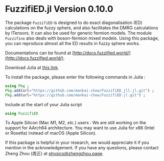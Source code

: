 # FuzzifiED.jl Version 0.10.0

The package `FuzzifiED` is designed to do exact diagonalisation (ED) calculations on the fuzzy sphere, and also facilitates the DMRG calculations by ITensors. It can also be used for generic fermion models. The module `Fuzzifino` also deals with boson-fermion mixed models. Using this package, you can reproduce almost all the ED results in fuzzy sphere works.

Documentations can be found at [http://docs.fuzzified.world/](http://docs.fuzzified.world/).

Download Julia at [this link](https://julialang.org/downloads/). 

To install the package, please enter the following commands in Julia :
```julia
using Pkg ;
Pkg.add(url="https://github.com/mankai-chow/FuzzifiED_jll.jl.git") ;
Pkg.add(url="https://github.com/mankai-chow/FuzzifiED.jl.git") ;
```
Include at the start of your Julia script
```julia
using FuzzifiED
```

To Apple Silicon (Mac M1, M2, _etc._) users : We are still working on the support for AArch64 architecture. You may want to use Julia for x86 (Intel or Rosetta) instead of macOS (Apple Silicon).

If this package is helpful in your research, we would appreciate it if you mention in the acknowledgement. If you have any questions, please contact Zheng Zhou (周正) at [physics@zhengzhou.page](mailto:physics@zhengzhou.page).
